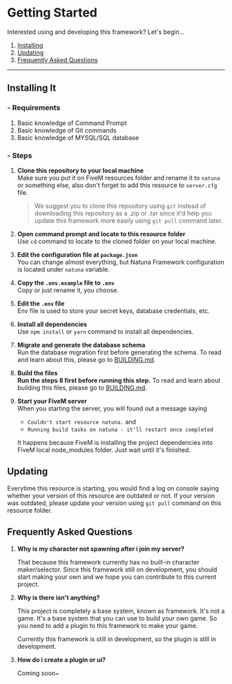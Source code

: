 # Getting Started
Interested using and developing this framework? Let's begin...
1. [Installing](#installing-it)
2. [Updating](#updating)
3. [Frequently Asked Questions](#frequently-asked-questions)

---

## Installing It
### - Requirements
1. Basic knowledge of Command Prompt
2. Basic knowledge of Git commands
2. Basic knowledge of MYSQL/SQL database

### - Steps
1. **Clone this repository to your local machine** <br/>
    Make sure you put it on FiveM resources folder and rename it to `natuna` or something else, also don't forget to add this resource to `server.cfg` file.

    > We suggest you to clone this repository using `git` instead of downloading this repository as a .zip or .tar since it'd help you update this framework more easily using `git pull` command later.

2. **Open command prompt and locate to this resource folder** <br/>
    Use `cd` command to locate to the cloned folder on your local machine.

4. **Edit the configuration file at `package.json`** <br/>
    You can change almost everything, but Natuna Framework configuration is located under `natuna` variable.
    
5. **Copy the `.env.example` file to `.env`** <br/>
    Copy or just rename it, you choose.

6. **Edit the `.env` file** <br/>
    Env file is used to store your secret keys, database credentials, etc.

7. **Install all dependencies** <br/>
    Use `npm install` or `yarn` command to install all dependencies.

8. **Migrate and generate the database schema** <br/>
    Run the database migration first before generating the schema.
    To read and learn about this, please go to [BUILDING.md](BUILDING.md).

9. **Build the files** <br/>
    **Run the steps 8 first before running this step.**
    To read and learn about building this files, please go to [BUILDING.md](BUILDING.md).

10. **Start your FiveM server** <br/>
    When you starting the server, you will found out a message saying

    - `Couldn't start resource natuna.` and
    - `Running build tasks on natuna - it'll restart once completed`

    It happens because FiveM is installing the project dependencies into FiveM local node_modules folder. Just wait until it's finished.

## Updating
Everytime this resource is starting, you would find a log on console saying whether your version of this resource are outdated or not. If your version was outdated, please update your version using `git pull` command on this resource folder.

## Frequently Asked Questions

1. **Why is my character not spawning after i join my server?** <br/>

    That because this framework currently has no built-in character maker/selector. Since this framework still on development, you should start making your own and we hope you can contribute to this current project.

2. **Why is there isn't anything?** <br/>

    This project is completely a base system, known as framework. It's not a game. It's a base system that you can use to build your own game. So you need to add a plugin to this framework to make your game.

    Currently this framework is still in development, so the plugin is still in development.

3. **How do i create a plugin or ui?** <br/>

    Coming soon~
